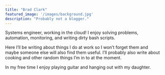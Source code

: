 ```yaml
---
title: "Brad Clark"
featured_image: '/images/background.jpg'
description: "Probably not a blogger."
---
```

Systems engineer, working in the cloud! I enjoy solving problems, automation, monitoring, and writing dirty bash scripts.

Here I’ll be writing about things I do at work so I won’t forget them and maybe someone else will also find them useful. I’ll probably also write about cooking and other random things I’m in to at the moment.

In my free time I enjoy playing guitar and hanging out with my daughter.
